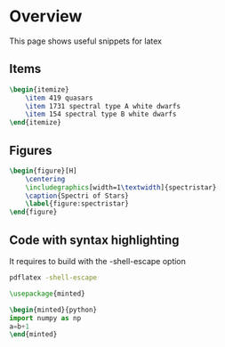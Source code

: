 # Overview 

This page shows useful snippets for latex

## Items

```latex
\begin{itemize}
    \item 419 quasars
    \item 1731 spectral type A white dwarfs
    \item 154 spectral type B white dwarfs
\end{itemize}
```

## Figures

```latex
\begin{figure}[H]
    \centering
    \includegraphics[width=1\textwidth]{spectristar}
    \caption{Spectri of Stars}
    \label{figure:spectristar}
\end{figure}
```

## Code with syntax highlighting

It requires to build with the -shell-escape option

```bash 
pdflatex -shell-escape
```

```latex
\usepackage{minted}

\begin{minted}{python}
import numpy as np
a=b+1
\end{minted}
```
